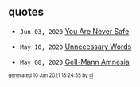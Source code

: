 ## quotes


* <code>Jun 03, 2020</code> [You Are Never Safe](2020-06-03T07-29-08-you-are-never-safe.md)

* <code>May 10, 2020</code> [Unnecessary Words](2020-05-10T09-44-37-unnecessary-words.md)
* <code>May 08, 2020</code> [Gell-Mann Amnesia](2020-05-08T09-08-00-gell-mann-amnesia.md)

<sup><sub>generated 10 Jan 2021 18:24:35 by <a href='https://github.com/senorprogrammer/til'>til</a></sub></sup>
